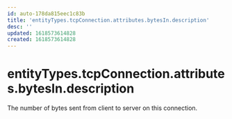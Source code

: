 ```yaml
---
id: auto-178da815eec1c83b
title: 'entityTypes.tcpConnection.attributes.bytesIn.description'
desc: ''
updated: 1618573614828
created: 1618573614828
---
```

# entityTypes.tcpConnection.attributes.bytesIn.description

The number of bytes sent from client to server on this connection.